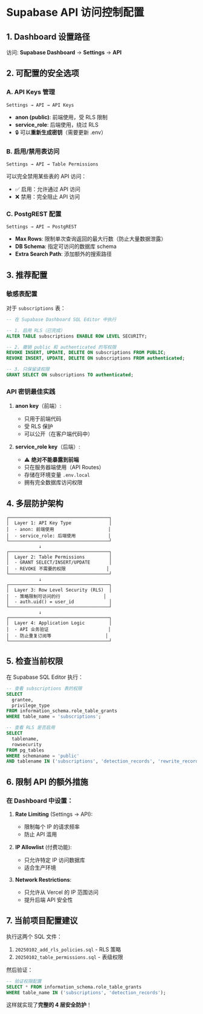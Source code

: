 # Supabase API 访问控制配置

## 1. Dashboard 设置路径

访问: **Supabase Dashboard** → **Settings** → **API**

## 2. 可配置的安全选项

### A. API Keys 管理
```
Settings → API → API Keys
```

- **anon (public)**: 前端使用，受 RLS 限制
- **service_role**: 后端使用，绕过 RLS
- 🔒 可以**重新生成密钥**（需要更新 .env）

### B. 启用/禁用表访问

```
Settings → API → Table Permissions
```

可以完全禁用某些表的 API 访问：
- ✅ 启用：允许通过 API 访问
- ❌ 禁用：完全阻止 API 访问

### C. PostgREST 配置

```
Settings → API → PostgREST
```

- **Max Rows**: 限制单次查询返回的最大行数（防止大量数据泄露）
- **DB Schema**: 指定可访问的数据库 schema
- **Extra Search Path**: 添加额外的搜索路径

## 3. 推荐配置

### 敏感表配置

对于 `subscriptions` 表：

```sql
-- 在 Supabase Dashboard SQL Editor 中执行

-- 1. 启用 RLS（已完成）
ALTER TABLE subscriptions ENABLE ROW LEVEL SECURITY;

-- 2. 撤销 public 和 authenticated 的写权限
REVOKE INSERT, UPDATE, DELETE ON subscriptions FROM PUBLIC;
REVOKE INSERT, UPDATE, DELETE ON subscriptions FROM authenticated;

-- 3. 只保留读权限
GRANT SELECT ON subscriptions TO authenticated;
```

### API 密钥最佳实践

1. **anon key**（前端）:
   - 只用于前端代码
   - 受 RLS 保护
   - 可以公开（在客户端代码中）

2. **service_role key**（后端）:
   - ⚠️ **绝对不能暴露到前端**
   - 只在服务器端使用（API Routes）
   - 存储在环境变量 `.env.local`
   - 拥有完全数据库访问权限

## 4. 多层防护架构

```
┌─────────────────────────────────────┐
│  Layer 1: API Key Type              │
│  - anon: 前端使用                    │
│  - service_role: 后端使用            │
└─────────────────────────────────────┘
            ↓
┌─────────────────────────────────────┐
│  Layer 2: Table Permissions         │
│  - GRANT SELECT/INSERT/UPDATE       │
│  - REVOKE 不需要的权限               │
└─────────────────────────────────────┘
            ↓
┌─────────────────────────────────────┐
│  Layer 3: Row Level Security (RLS)  │
│  - 策略限制可访问的行                │
│  - auth.uid() = user_id             │
└─────────────────────────────────────┘
            ↓
┌─────────────────────────────────────┐
│  Layer 4: Application Logic         │
│  - API 业务验证                      │
│  - 防止重复订阅等                    │
└─────────────────────────────────────┘
```

## 5. 检查当前权限

在 Supabase SQL Editor 执行：

```sql
-- 查看 subscriptions 表的权限
SELECT
  grantee,
  privilege_type
FROM information_schema.role_table_grants
WHERE table_name = 'subscriptions';

-- 查看 RLS 是否启用
SELECT
  tablename,
  rowsecurity
FROM pg_tables
WHERE schemaname = 'public'
AND tablename IN ('subscriptions', 'detection_records', 'rewrite_records');
```

## 6. 限制 API 的额外措施

### 在 Dashboard 中设置：

1. **Rate Limiting** (Settings → API):
   - 限制每个 IP 的请求频率
   - 防止 API 滥用

2. **IP Allowlist** (付费功能):
   - 只允许特定 IP 访问数据库
   - 适合生产环境

3. **Network Restrictions**:
   - 只允许从 Vercel 的 IP 范围访问
   - 提升后端 API 安全性

## 7. 当前项目配置建议

执行这两个 SQL 文件：

1. `20250102_add_rls_policies.sql` - RLS 策略
2. `20250102_table_permissions.sql` - 表级权限

然后验证：
```sql
-- 验证权限配置
SELECT * FROM information_schema.role_table_grants
WHERE table_name IN ('subscriptions', 'detection_records');
```

这样就实现了**完整的 4 层安全防护**！
